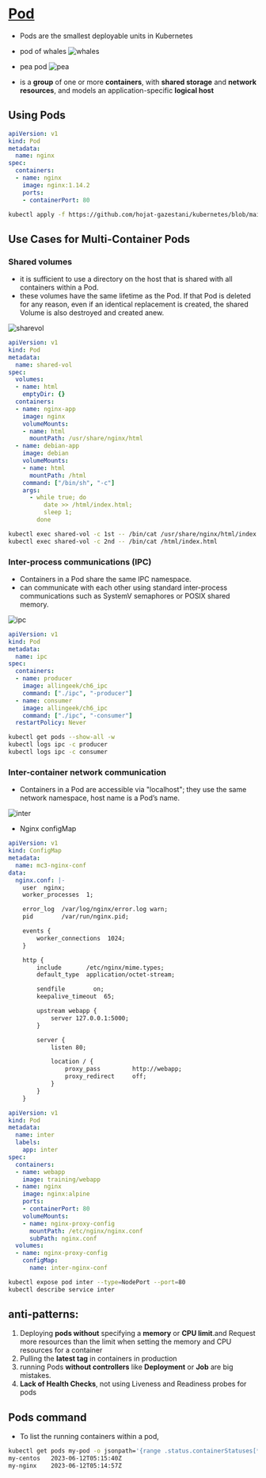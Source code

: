 # [Pod](https://kubernetes.io/docs/concepts/workloads/pods/) 

+ Pods are the smallest deployable units in Kubernetes

- pod of whales
![whales](https://github.com/hojat-gazestani/DevOps/blob/main/Kubernetes/Pic/02-kube-components/01-wahles.jpg)

+ pea pod
![pea](https://github.com/hojat-gazestani/DevOps/blob/main/Kubernetes/Pic/02-kube-components/02-Peas.jpg)

- is a **group** of one or more **containers**, with **shared storage** and **network resources**, and  models an application-specific **logical host**

## Using Pods
```yaml
apiVersion: v1
kind: Pod
metadata:
  name: nginx
spec:
  containers:
  - name: nginx
    image: nginx:1.14.2
    ports:
    - containerPort: 80
```

```bash
kubectl apply -f https://github.com/hojat-gazestani/kubernetes/blob/main/Kubeadm/manifest/01-pod.yml
```

## Use Cases for Multi-Container Pods

### Shared volumes 

- it is sufficient to use a directory on the host that is shared with all containers within a Pod.
- these volumes have the same lifetime as the Pod. If that Pod is deleted for any reason, even if an identical replacement is created, the shared Volume is also destroyed and created anew.

![sharevol](https://github.com/hojat-gazestani/DevOps/blob/main/Kubernetes/Pic/02-kube-components/03-sharedVol.png)

```yaml
apiVersion: v1
kind: Pod
metadata:
  name: shared-vol
spec:
  volumes:
  - name: html
    emptyDir: {}
  containers:
  - name: nginx-app
    image: nginx
    volumeMounts:
    - name: html
      mountPath: /usr/share/nginx/html
  - name: debian-app
    image: debian
    volumeMounts:
    - name: html
      mountPath: /html
    command: ["/bin/sh", "-c"]
    args:
      - while true; do
          date >> /html/index.html;
          sleep 1;
        done
```

```bash
kubectl exec shared-vol -c 1st -- /bin/cat /usr/share/nginx/html/index.html
kubectl exec shared-vol -c 2nd -- /bin/cat /html/index.html
```

### Inter-process communications (IPC)

- Containers in a Pod share the same IPC namespace.
- can communicate with each other using standard inter-process communications such as SystemV semaphores or POSIX shared memory.

![ipc](https://github.com/hojat-gazestani/DevOps/blob/main/Kubernetes/Pic/02-kube-components/04-ipc.png)

```yaml
apiVersion: v1
kind: Pod
metadata:
  name: ipc
spec:
  containers:
  - name: producer
    image: allingeek/ch6_ipc
    command: ["./ipc", "-producer"]
  - name: consumer
    image: allingeek/ch6_ipc
    command: ["./ipc", "-consumer"]
  restartPolicy: Never
```

```bash
kubectl get pods --show-all -w
kubectl logs ipc -c producer
kubectl logs ipc -c consumer
```

### Inter-container network communication

- Containers in a Pod are accessible via "localhost"; they use the same network namespace, host name is a Pod’s name.

![inter]()

+ Nginx configMap
```yaml
apiVersion: v1
kind: ConfigMap
metadata:
  name: mc3-nginx-conf
data:
  nginx.conf: |-
    user  nginx;
    worker_processes  1;

    error_log  /var/log/nginx/error.log warn;
    pid        /var/run/nginx.pid;

    events {
        worker_connections  1024;
    }

    http {
        include       /etc/nginx/mime.types;
        default_type  application/octet-stream;

        sendfile        on;
        keepalive_timeout  65;

        upstream webapp {
            server 127.0.0.1:5000;
        }

        server {
            listen 80;

            location / {
                proxy_pass         http://webapp;
                proxy_redirect     off;
            }
        }
    }
```

```yaml
apiVersion: v1
kind: Pod
metadata:
  name: inter
  labels:
    app: inter
spec:
  containers:
  - name: webapp
    image: training/webapp
  - name: nginx
    image: nginx:alpine
    ports:
    - containerPort: 80
    volumeMounts:
    - name: nginx-proxy-config
      mountPath: /etc/nginx/nginx.conf
      subPath: nginx.conf
  volumes:
  - name: nginx-proxy-config
    configMap:
      name: inter-nginx-conf
```

```bash
kubectl expose pod inter --type=NodePort --port=80
kubectl describe service inter
```


## anti-patterns:

1. Deploying **pods without** specifying a **memory** or **CPU limit**.and Request more resources than the limit when setting the memory and CPU resources for a container
2. Pulling the **latest tag** in containers in production
3. running Pods **without controllers** like **Deployment** or **Job** are big mistakes.
4. **Lack of Health Checks**, not using Liveness and Readiness probes for pods


## Pods command

+ To list the running containers within a pod,
```bash
kubectl get pods my-pod -o jsonpath='{range .status.containerStatuses[*]}{.name}{"\t"}{.state.running.startedAt}{"\n"}{end}'
my-centos	2023-06-12T05:15:40Z
my-nginx	2023-06-12T05:14:57Z
```